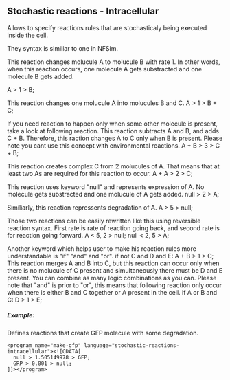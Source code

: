 
## Stochastic reactions - Intracellular

Allows to specify reactions rules that are stochasticaly being executed inside the cell.

They syntax is similiar to one in NFSim.

This reaction changes molucule A to molucule B with rate 1.
In other words, when this reaction occurs, one molecule A gets substracted and one molecule B gets added.

A > 1 > B;

This reaction changes one molucule A into molucules B and C.
A > 1 > B + C;

If you need reaction to happen only when some other molecule is present, take a look at following reaction.
This reaction subtracts A and B, and adds C + B. Therefore, this raction changes A to C only when B is present.
Please note you cant use this concept with environmental reactions.
A + B > 3 > C + B;

This reaction creates complex C from 2 molucules of A.
That means that at least two As are required for this reaction to occur.
A + A > 2 > C;      
                    
This reaction uses keyword "null" and represents expression of A.
No molecule gets substracted and one molucule of A gets added.
null > 2 > A;

Similiarly, this reaction repressents degradation of A.
A > 5 > null;

Those two reactions can be easily rewritten like this using reversible reaction syntax.
First rate is rate of reaction going back, and second rate is for reaction going forward.
A < 5, 2 > null;
null < 2, 5 > A;

Another keyword which helps user to make his reaction rules more understandable is "if" "and" and "or".
if not C and D and E:  A + B > 1 > C;
This reaction merges A and B into C, but this reaction can occur only when there is no molucule of C present and simultaneously there must be D and E present.
You can combine as many logic combinations as you can.
Please note that "and" is prior to "or", this means that following reaction only occur when there is either B and C together or A present in the cell.
if A or B and C: D > 1 > E;

##### Example:

Defines reactions that create GFP molecule with some degradation.

```
<program name="make-gfp" language="stochastic-reactions-intracellular"><![CDATA[
  null > 1.505149978 > GFP;
  GRP > 0.001 > null;
]]></program>
```
